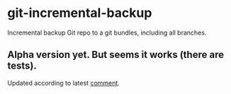 git-incremental-backup
======================

Incremental backup Git repo to a git bundles, including all branches.


## Alpha version yet. But seems it works (there are tests).

Updated according to latest [comment](https://stackoverflow.com/questions/12129148/incremental-backups-with-git-bundle-for-all-branches#comment-21364902).
